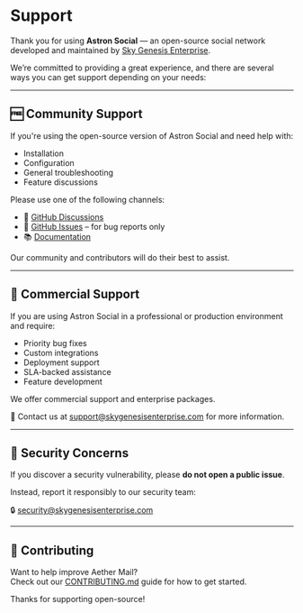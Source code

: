 # Support

Thank you for using **Astron Social** — an open-source social network developed and maintained by [Sky Genesis Enterprise](https://skygenesisenterprise.com).

We’re committed to providing a great experience, and there are several ways you can get support depending on your needs:

---

## 🆓 Community Support

If you're using the open-source version of Astron Social and need help with:

- Installation
- Configuration
- General troubleshooting
- Feature discussions

Please use one of the following channels:

- 💬 [GitHub Discussions](https://github.com/Sky-Genesis-Enterprise/aether-social/discussions)
- 🐞 [GitHub Issues](https://github.com/Sky-Genesis-Enterprise/aether-social/issues) – for bug reports only
- 📚 [Documentation](https://wiki.skygenesisenterprise.com)

Our community and contributors will do their best to assist.

---

## 💼 Commercial Support

If you are using Astron Social in a professional or production environment and require:

- Priority bug fixes
- Custom integrations
- Deployment support
- SLA-backed assistance
- Feature development

We offer commercial support and enterprise packages.

📧 Contact us at [support@skygenesisenterprise.com](mailto:support@skygenesisenterprise.com) for more information.

---

## 🔐 Security Concerns

If you discover a security vulnerability, please **do not open a public issue**.

Instead, report it responsibly to our security team:

🔒 [security@skygenesisenterprise.com](mailto:security@skygenesisenterprise.com)

---

## 🙏 Contributing

Want to help improve Aether Mail?  
Check out our [CONTRIBUTING.md](./CONTRIBUTING.md) guide for how to get started.

Thanks for supporting open-source!